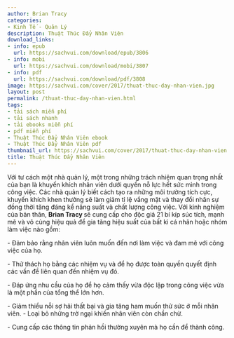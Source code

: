 ```yaml
---
author: Brian Tracy
categories:
- Kinh Tế - Quản Lý
description: Thuật Thúc Đẩy Nhân Viên
download_links:
- info: epub
  url: https://sachvui.com/download/epub/3806
- info: mobi
  url: https://sachvui.com/download/mobi/3807
- info: pdf
  url: https://sachvui.com/download/pdf/3808
image: https://sachvui.com/cover/2017/thuat-thuc-day-nhan-vien.jpg
layout: post
permalink: /thuat-thuc-day-nhan-vien.html
tags:
- tải sách miễn phí
- tải sách nhanh
- tải ebooks miễn phí
- pdf miễn phí
- Thuật Thúc Đẩy Nhân Viên ebook
- Thuật Thúc Đẩy Nhân Viên pdf
thumbnail_url: https://sachvui.com/cover/2017/thuat-thuc-day-nhan-vien.jpg
title: Thuật Thúc Đẩy Nhân Viên
---
```


 <div class="item-desc text-justify"> <p>Với tư cách một nhà quản lý, một trong những trách nhiệm quan trọng nhất của bạn là khuyến khích nhân viên dưới quyền nỗ lực hết sức mình trong công việc. Các nhà quản lý biết cách tạo ra những môi trường tích cực, khuyến khích khen thưởng sẽ làm giảm tỉ lệ vắng mặt và thay đổi nhân sự đồng thời tăng đáng kể năng suất và chất lượng công việc. Với kinh nghiệm của bản thân, <strong>Brian Tracy </strong>sẽ cung cấp cho độc giả 21 bí kíp súc tích, mạnh mẽ và vô cùng hiệu quả để gia tăng hiệu suất của bất kì cá nhân hoặc nhóm làm việc nào gồm:</p><p>- Đảm bảo rằng nhân viên luôn muốn đến nơi làm việc và đam mê với công việc của họ.</p><p>- Thử thách họ bằng các nhiệm vụ và để họ được toàn quyền quyết định các vấn đề liên quan đến nhiệm vụ đó.</p><p>- Đáp ứng nhu cầu của họ để họ cảm thấy vừa độc lập trong công việc vừa là một phần của tổng thể lớn hơn.</p><p>- Giảm thiểu nỗi sợ hãi thất bại và gia tăng ham muốn thử sức ở mỗi nhân viên. - Loại bỏ những trở ngại khiến nhân viên còn chần chừ.</p><p>- Cung cấp các thông tin phản hồi thường xuyên mà họ cần để thành công.</p> </div>